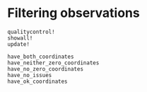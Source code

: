 # Filtering observations

```@docs
qualitycontrol!
showall!
update!
```

```@docs
have_both_coordinates
have_neither_zero_coordinates
have_no_zero_coordinates
have_no_issues
have_ok_coordinates
```
